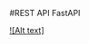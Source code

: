 #REST API FastAPI

[![Alt text]](https://github.com/Cloudy17g35/random-recipes-REST-API/blob/main/diagrams/Scraper_diagram.drawio.png)

